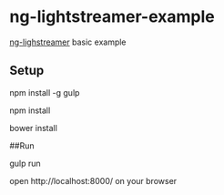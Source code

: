 # ng-lightstreamer-example
[ng-lighstreamer](https://github.com/francesco-strazzullo/ng-lightstreamer) basic example

## Setup

npm install -g gulp

npm install

bower install

##Run

gulp run

open http://localhost:8000/ on your browser
